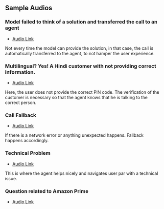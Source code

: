 ## Sample Audios

### Model failed to think of a solution and transferred the call to an agent

- [Audio Link](https://github.com/aditygrg2/ivr-llm/raw/main/sample-audios/3Failed_And_Transferred.mp3)

Not every time the model can provide the solution, in that case, the call is automatically transferred to the agent, to not hamper the user experience.

### Multilingual? Yes! A Hindi customer with not providing correct information.

- [Audio Link](https://github.com/aditygrg2/ivr-llm/raw/main/sample-audios/4Multilingual_Incorrect_Pincode.mp3)

Here, the user does not provide the correct PIN code. The verification of the customer is necessary so that the agent knows that he is talking to the correct person.

### Call Fallback

- [Audio Link](https://github.com/aditygrg2/ivr-llm/raw/main/sample-audios/5Fallback_Audio.mp3)

If there is a network error or anything unexpected happens. Fallback happens accordingly.

### Technical Problem

- [Audio Link](https://github.com/aditygrg2/ivr-llm/raw/main/sample-audios/TechnicalProblem.mp3)

This is where the agent helps nicely and navigates user par with a technical issue.

### Question related to Amazon Prime

- [Audio Link](https://github.com/aditygrg2/ivr-llm/raw/main/sample-audios/AmazonPrimeRelatedQuestions.mp3)
